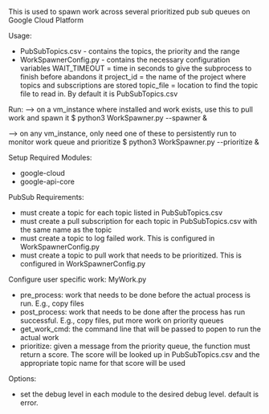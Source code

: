 
This is used to spawn work across several prioritized pub sub queues on Google Cloud Platform

Usage:
- PubSubTopics.csv - contains the topics, the priority and the range
- WorkSpawnerConfig.py - contains the necessary configuration variables
    WAIT_TIMEOUT = time in seconds to give the subprocess to finish before abandons it
    project_id = the name of the project where topics and subscriptions are stored
    topic_file = location to find the topic file to read in.  By default it is PubSubTopics.csv

Run:
--> on a vm_instance where installed and work exists, use this to pull work and spawn it
$ python3 WorkSpawner.py --spawner &

--> on any vm_instance, only need one of these to persistently run to monitor work queue and prioritize
$ python3 WorkSpawner.py --prioritize &

Setup
Required Modules:
- google-cloud
- google-api-core

PubSub Requirements:
- must create a topic for each topic listed in PubSubTopics.csv
- must create a pull subscription for each topic in PubSubTopics.csv with the same name as the topic
- must create a topic to log failed work.  This is configured in WorkSpawnerConfig.py
- must create a topic to pull work that needs to be prioritized.  This is configured in WorkSpawnerConfig.py

Configure user specific work:
MyWork.py
- pre_process: work that needs to be done before the actual process is run.  E.g., copy files
- post_process: work that needs to be done after the process has run successful.
    E.g., copy files, put more work on priority queues
- get_work_cmd: the command line that will be passed to popen to run the actual work
- prioritize: given a message from the priority queue, the function must return a score.
    The score will be looked up in PubSubTopics.csv and the appropriate topic name for that score will be used

Options:
- set the debug level in each module to the desired debug level.  default is error.